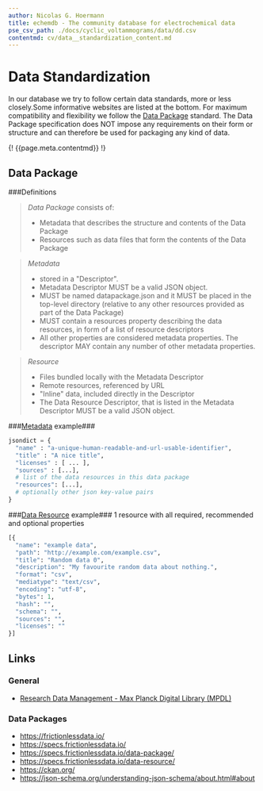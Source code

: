 ```yaml
---
author: Nicolas G. Hoermann
title: echemdb - The community database for electrochemical data
pse_csv_path: ./docs/cyclic_voltammograms/data/dd.csv
contentmd: cv/data__standardization_content.md
---
```



# Data Standardization

In our database we try to follow certain data standards, more or less closely.Some informative websites are listed at the bottom. For maximum compatibility and flexibility we follow the [Data Package](https://specs.frictionlessdata.io/data-package/ ) standard. The Data Package specification does NOT impose any requirements on their form or structure and can therefore be used for packaging any kind of data.



{! {{page.meta.contentmd}}  !}


## Data Package
###Definitions

> *Data Package* consists of:
> 
> - Metadata that describes the structure and contents of the Data Package
> - Resources such as data files that form the contents of the Data Package



> *Metadata*  
> 
> - stored in a "Descriptor".
> - Metadata Descriptor MUST be a valid JSON object.
> - MUST be named datapackage.json and it MUST be placed in the top-level directory (relative to any other resources provided as part of the Data Package)
> - MUST contain a resources property describing the data resources, in form of a list of resource descriptors
> - All other properties are considered metadata properties. The descriptor MAY contain any number of other metadata properties.


> *Resource*
> 
> - Files bundled locally with the Metadata Descriptor
> - Remote resources, referenced by URL
> - "Inline" data, included directly in the Descriptor
> - The Data Resource Descriptor, that is listed in the Metadata Descriptor MUST be a valid JSON object.


###[Metadata](https://specs.frictionlessdata.io/data-package/#descriptor) example###

```python
jsondict = {
  "name" : "a-unique-human-readable-and-url-usable-identifier",
  "title" : "A nice title",
  "licenses" : [ ... ],
  "sources" : [...],
  # list of the data resources in this data package
  "resources": [...],
  # optionally other json key-value pairs
}
```

###[Data Resource](https://specs.frictionlessdata.io/data-resource/#descriptor) example###
1 resource with all required, recommended and optional properties
```python
[{
  "name": "example data",
  "path": "http://example.com/example.csv",
  "title": "Random data 0",
  "description": "My favourite random data about nothing.",
  "format": "csv",
  "mediatype": "text/csv",
  "encoding": "utf-8",
  "bytes": 1,
  "hash": "",
  "schema": "",
  "sources": "",
  "licenses": ""
}]
```









## Links
### General
- [Research Data Management - Max Planck Digital Library (MPDL)](https://rdm.mpdl.mpg.de/)

### Data Packages
- https://frictionlessdata.io/  
- https://specs.frictionlessdata.io/  
- https://specs.frictionlessdata.io/data-package/  
- https://specs.frictionlessdata.io/data-resource/
- https://ckan.org/
- https://json-schema.org/understanding-json-schema/about.html#about  
